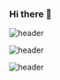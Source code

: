 ### Hi there 👋

![header](https://capsule-render.vercel.app/api?text=Bring%it%on&type=soft&customColorList=0,2,3&animation=twinkling&height=300&section=header&fontColor=DBF4A7&fontSize=120&fontAlignY=40&desc=Hi%20this%20is%20DongHyun%20Ji😎&descSize=40&descAlignY=70)

![header](https://capsule-render.vercel.app/api?type=rect&height=200&text=Stroke%20Test&fontAlign=70&stroke=00FF00)

![header](https://capsule-render.vercel.app/api?height=400&text=Hello%20World!&desc=Hello%20capsule%20render)
